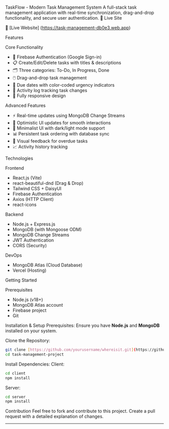  TaskFlow - Modern Task Management System
A full-stack task management application with real-time synchronization, drag-and-drop functionality, and secure user authentication.
 🚀 Live Site

🔗 [Live Website] (https://task-management-db0e3.web.app)

 Features

 Core Functionality
- 🔐 Firebase Authentication (Google Sign-in)
- 📋 Create/Edit/Delete tasks with titles & descriptions
- 🗂️ Three categories: To-Do, In Progress, Done
- 🖱️ Drag-and-drop task management
- 📅 Due dates with color-coded urgency indicators
- 📜 Activity log tracking task changes
- 📱 Fully responsive design

 Advanced Features
- ⚡ Real-time updates using MongoDB Change Streams
- 🔄 Optimistic UI updates for smooth interactions
- 🎨 Minimalist UI with dark/light mode support
- 📊 Persistent task ordering with database sync
- 🔔 Visual feedback for overdue tasks
- 📈 Activity history tracking

 Technologies

 Frontend
- React.js (Vite)
- react-beautiful-dnd (Drag & Drop)
- Tailwind CSS + DaisyUI
- Firebase Authentication
- Axios (HTTP Client)
- react-icons

 Backend
- Node.js + Express.js
- MongoDB (with Mongoose ODM)
- MongoDB Change Streams
- JWT Authentication
- CORS (Security)

 DevOps
- MongoDB Atlas (Cloud Database)
- Vercel (Hosting)

 Getting Started

Prerequisites
- Node.js (v18+)
- MongoDB Atlas account
- Firebase project
- Git

 Installation & Setup
 Prerequisites:
Ensure you have **Node.js** and **MongoDB** installed on your system.

 Clone the Repository:
```sh
git clone [https://github.com/yourusername/whereisit.git](https://github.com/noorjahan220/task-management-project.git)
cd task-management-project
```

 Install Dependencies:
 Client:
```sh
cd client
npm install
```
 Server:
```sh
cd server
npm install
```

Contribution
Feel free to fork and contribute to this project. Create a pull request with a detailed explanation of changes.



---
